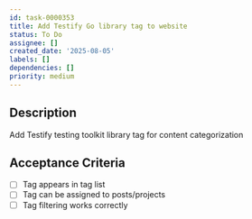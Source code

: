 ```yaml
---
id: task-0000353
title: Add Testify Go library tag to website
status: To Do
assignee: []
created_date: '2025-08-05'
labels: []
dependencies: []
priority: medium
---
```


## Description

Add Testify testing toolkit library tag for content categorization

## Acceptance Criteria

- [ ] Tag appears in tag list
- [ ] Tag can be assigned to posts/projects
- [ ] Tag filtering works correctly
